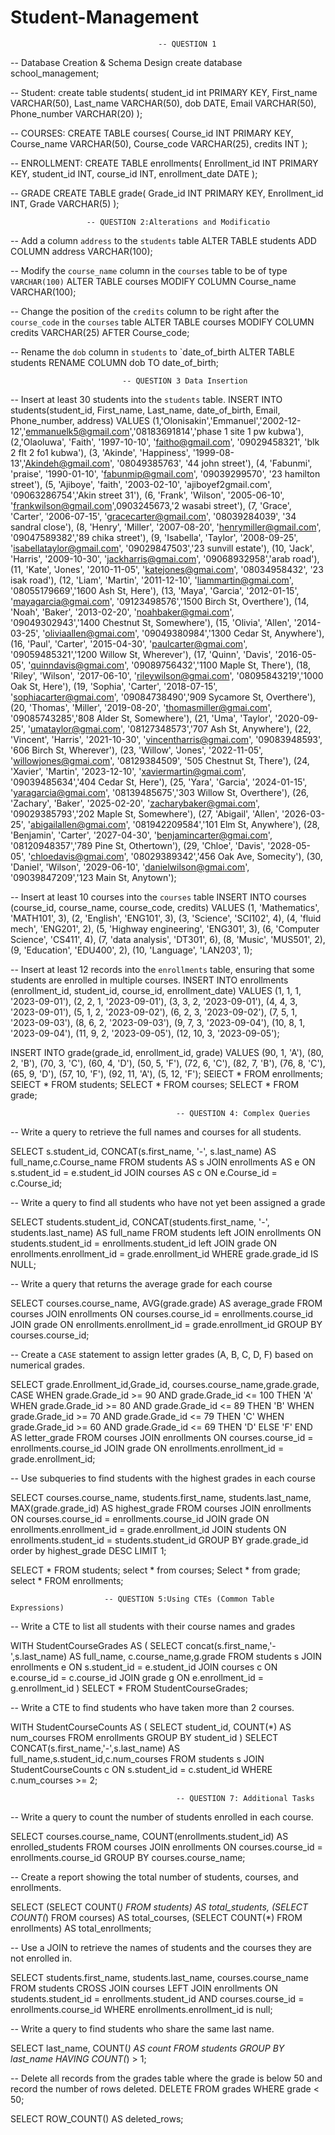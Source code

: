 # Student-Management
                                     -- QUESTION 1
-- Database Creation & Schema Design
create database school_management;

-- Student:
create table students(
student_id int PRIMARY KEY,
First_name VARCHAR(50),
Last_name VARCHAR(50),
dob DATE,
Email VARCHAR(50),
Phone_number VARCHAR(20)
);

-- COURSES:
CREATE TABLE courses(
Course_id INT PRIMARY KEY,
Course_name VARCHAR(50),
Course_code VARCHAR(25),
credits INT
);

-- ENROLLMENT:
CREATE TABLE enrollments(
Enrollment_id INT PRIMARY KEY,
student_id INT,
course_id INT,
enrollment_date DATE
);

-- GRADE
CREATE TABLE grade(
Grade_id INT PRIMARY KEY,
Enrollment_id INT,
Grade VARCHAR(5)
);

                     -- QUESTION 2:Alterations and Modificatio
-- Add a column `address` to the `students` table
ALTER TABLE students ADD COLUMN address VARCHAR(100);

-- Modify the `course_name` column in the `courses` table to be of type `VARCHAR(100)`
 ALTER TABLE courses MODIFY COLUMN Course_name VARCHAR(100);
 
 -- Change the position of the `credits` column to be right after the `course_code` in the `courses` table
 ALTER TABLE courses MODIFY COLUMN credits VARCHAR(25) AFTER Course_code;
 
 -- Rename the `dob` column in `students` to `date_of_birth
 ALTER TABLE students RENAME COLUMN dob TO date_of_birth;
 
 
                             -- QUESTION 3 Data Insertion
-- Insert at least 30 students into the `students` table.
INSERT INTO students(student_id, First_name, Last_name, date_of_birth, Email, Phone_number, address) VALUES
(1,'Olonisakin','Emmanuel','2002-12-12','emmanuelk5@gmail.com','08183691814','phase 1 site 1 pw kubwa'),
(2,'Olaoluwa', 'Faith', '1997-10-10', 'faitho@gmail.com', '09029458321', 'blk 2 flt 2 fo1 kubwa'),
(3, 'Akinde', 'Happiness', '1999-08-13','Akindeh@gmail.com', '08049385763', '44 john street'),
(4, 'Fabunmi', 'praise', '1990-01-10', 'fabunmip@gmail.com', '09039299570', '23 hamilton street'),
(5, 'Ajiboye', 'faith', '2003-02-10', 'ajiboyef2gmail.com', '09063286754','Akin street 31'),
(6, 'Frank', 'Wilson', '2005-06-10', 'frankwilson@gmail.com',0903245673,'2 wasabi street'),
(7, 'Grace', 'Carter', '2006-07-15', 'gracecarter@gmail.com', '08039284039', '34 sandral close'),
(8, 'Henry', 'Miller', '2007-08-20', 'henrymiller@gmail.com', '09047589382','89 chika street'),
(9, 'Isabella', 'Taylor', '2008-09-25', 'isabellataylor@gmail.com', '09029847503','23 sunvill estate'),
(10, 'Jack', 'Harris', '2009-10-30', 'jackharris@gmai.com', '09068932958','arab road'),
(11, 'Kate', 'Jones', '2010-11-05', 'katejones@gmai.com', '08034958432', '23 isak road'),
(12, 'Liam', 'Martin', '2011-12-10', 'liammartin@gmai.com', '08055179669','1600 Ash St, Here'),
(13, 'Maya', 'Garcia', '2012-01-15', 'mayagarcia@gmai.com', '09123498576','1500 Birch St, Overthere'),
(14, 'Noah', 'Baker', '2013-02-20', 'noahbaker@gmai.com', '09049302943','1400 Chestnut St, Somewhere'),
(15, 'Olivia', 'Allen', '2014-03-25', 'oliviaallen@gmai.com', '09049380984','1300 Cedar St, Anywhere'),
(16, 'Paul', 'Carter', '2015-04-30', 'paulcarter@gmai.com', '09059485321','1200 Willow St, Wherever'),
(17, 'Quinn', 'Davis', '2016-05-05', 'quinndavis@gmai.com', '09089756432','1100 Maple St, There'),
(18, 'Riley', 'Wilson', '2017-06-10', 'rileywilson@gmai.com', '08095843219','1000 Oak St, Here'),
(19, 'Sophia', 'Carter', '2018-07-15', 'sophiacarter@gmai.com', '09084738490','909 Sycamore St, Overthere'),
(20, 'Thomas', 'Miller', '2019-08-20', 'thomasmiller@gmai.com', '09085743285','808 Alder St, Somewhere'),
(21, 'Uma', 'Taylor', '2020-09-25', 'umataylor@gmai.com', '08127348573','707 Ash St, Anywhere'),
(22, 'Vincent', 'Harris', '2021-10-30', 'vincentharris@gmai.com', '09083948593', '606 Birch St, Wherever'),
(23, 'Willow', 'Jones', '2022-11-05', 'willowjones@gmai.com', '08129384509', '505 Chestnut St, There'),
(24, 'Xavier', 'Martin', '2023-12-10', 'xaviermartin@gmai.com', '09039485634','404 Cedar St, Here'),
(25, 'Yara', 'Garcia', '2024-01-15', 'yaragarcia@gmai.com', '08139485675','303 Willow St, Overthere'),
(26, 'Zachary', 'Baker', '2025-02-20', 'zacharybaker@gmai.com', '09029385793','202 Maple St, Somewhere'),
(27, 'Abigail', 'Allen', '2026-03-25', 'abigailallen@gmai.com', '081942209584','101 Elm St, Anywhere'),
(28, 'Benjamin', 'Carter', '2027-04-30', 'benjamincarter@gmai.com', '08120948357','789 Pine St, Othertown'),
(29, 'Chloe', 'Davis', '2028-05-05', 'chloedavis@gmai.com', '08029389342','456 Oak Ave, Somecity'),
(30, 'Daniel', 'Wilson', '2029-06-10', 'danielwilson@gmai.com', '09039847209','123 Main St, Anytown');

-- Insert at least 10 courses into the `courses` table
INSERT INTO courses (course_id, course_name, course_code, credits) VALUES
(1, 'Mathematics', 'MATH101', 3),
(2, 'English', 'ENG101', 3),
(3, 'Science', 'SCI102', 4),
(4, 'fluid mech', 'ENG201', 2),
(5, 'Highway engineering', 'ENG301', 3),
(6, 'Computer Science', 'CS411', 4),
(7, 'data analysis', 'DT301', 6),
(8, 'Music', 'MUS501', 2),
(9, 'Education', 'EDU400', 2),
(10, 'Language', 'LAN203', 1);

-- Insert at least 12 records into the `enrollments` table, ensuring that some students are enrolled in multiple courses.
INSERT INTO enrollments (enrollment_id, student_id, course_id, enrollment_date)
VALUES
  (1, 1, 1, '2023-09-01'),
  (2, 2, 1, '2023-09-01'),
  (3, 3, 2, '2023-09-01'),
  (4, 4, 3, '2023-09-01'),
  (5, 1, 2, '2023-09-02'),
  (6, 2, 3, '2023-09-02'),
  (7, 5, 1, '2023-09-03'),
  (8, 6, 2, '2023-09-03'),
  (9, 7, 3, '2023-09-04'),
  (10, 8, 1, '2023-09-04'),
  (11, 9, 2, '2023-09-05'),
  (12, 10, 3, '2023-09-05');

INSERT INTO grade(grade_id, enrollment_id, grade) VALUES
(90, 1, 'A'),
(80, 2, 'B'),
(70, 3, 'C'),
(60, 4, 'D'),
(50, 5, 'F'),
(72, 6, 'C'),
(82, 7, 'B'),
(76, 8, 'C'),
(65, 9, 'D'),
(57, 10, 'F'),
(92, 11, 'A'),
(5, 12, 'F');
SElECT * FROM enrollments;
SElECT * FROM students;
SELECT * FROM courses;
SELECT * FROM grade;

                                         -- QUESTION 4: Complex Queries
-- Write a query to retrieve the full names and courses for all students.

SELECT s.student_id, CONCAT(s.first_name, '-', s.last_name) AS full_name,c.Course_name
FROM students AS s
JOIN enrollments AS e
ON s.student_id = e.student_id
JOIN courses AS c
ON e.Course_id = c.Course_id;

-- Write a query to find all students who have not yet been assigned a grade

SELECT students.student_id, CONCAT(students.first_name, '-', students.last_name) AS full_name
FROM students
left JOIN enrollments 
ON students.student_id = enrollments.student_id
left JOIN grade
 ON enrollments.enrollment_id = grade.enrollment_id
WHERE grade.grade_id IS NULL;

--  Write a query that returns the average grade for each course

SELECT courses.course_name, AVG(grade.grade) AS average_grade
FROM courses
JOIN enrollments ON courses.course_id = enrollments.course_id
JOIN grade ON enrollments.enrollment_id = grade.enrollment_id
GROUP BY courses.course_id;


-- Create a `CASE` statement to assign letter grades (A, B, C, D, F) based on numerical grades.

SELECT grade.Enrollment_id,Grade_id, courses.course_name,grade.grade,
  CASE
    WHEN grade.Grade_id >= 90 AND grade.Grade_id <= 100 THEN 'A'
    WHEN grade.Grade_id >= 80 AND grade.Grade_id <= 89 THEN 'B'
    WHEN grade.Grade_id >= 70 AND grade.Grade_id <= 79 THEN 'C'
    WHEN grade.Grade_id >= 60 AND grade.Grade_id <= 69 THEN 'D'
    ELSE 'F'
  END AS letter_grade
FROM courses
JOIN enrollments 
ON courses.course_id = enrollments.course_id
JOIN grade 
ON enrollments.enrollment_id = grade.enrollment_id;

-- Use subqueries to find students with the highest grades in each course

SELECT courses.course_name, students.first_name, students.last_name, MAX(grade.grade_id) AS highest_grade
FROM courses
JOIN enrollments 
ON courses.course_id = enrollments.course_id
JOIN grade
 ON enrollments.enrollment_id = grade.enrollment_id
JOIN students
 ON enrollments.student_id = students.student_id
GROUP BY grade.grade_id
order by highest_grade DESC
LIMIT 1;

SELECT * FROM students;
select * from courses;
Select * from grade;
select * FROM enrollments;

                         -- QUESTION 5:Using CTEs (Common Table Expressions)
-- Write a CTE to list all students with their course names and grades

WITH StudentCourseGrades AS (
  SELECT concat(s.first_name,'-',s.last_name) AS full_name, c.course_name,g.grade
  FROM students s
  JOIN enrollments e 
  ON s.student_id = e.student_id
  JOIN courses c
  ON e.course_id = c.course_id
  JOIN grade g 
  ON e.enrollment_id = g.enrollment_id
)
SELECT * FROM StudentCourseGrades;


-- Write a CTE to find students who have taken more than 2 courses.

WITH StudentCourseCounts AS (
  SELECT student_id, COUNT(*) AS num_courses
  FROM enrollments
  GROUP BY student_id
)
SELECT CONCAT(s.first_name,'-',s.last_name) AS full_name,s.student_id,c.num_courses
FROM students s
JOIN StudentCourseCounts c
ON s.student_id = c.student_id
WHERE c.num_courses >= 2;

                                         -- QUESTION 7: Additional Tasks

-- Write a query to count the number of students enrolled in each course.

SELECT courses.course_name, COUNT(enrollments.student_id) AS enrolled_students
FROM courses
JOIN enrollments ON courses.course_id = enrollments.course_id
GROUP BY courses.course_name;

-- Create a report showing the total number of students, courses, and enrollments.

SELECT
  (SELECT COUNT(*) FROM students) AS total_students,
  (SELECT COUNT(*) FROM courses) AS total_courses,
  (SELECT COUNT(*) FROM enrollments) AS total_enrollments;
  
-- Use a JOIN to retrieve the names of students and the courses they are not enrolled in.

SELECT students.first_name, students.last_name, courses.course_name
FROM students
CROSS JOIN courses
LEFT JOIN enrollments ON students.student_id = enrollments.student_id
  AND courses.course_id = enrollments.course_id
WHERE enrollments.enrollment_id is null;

-- Write a query to find students who share the same last name.

SELECT last_name, COUNT(*) AS count
FROM students
GROUP BY last_name
HAVING COUNT(*) > 1;

-- Delete all records from the grades table where the grade is below 50 and record the number of rows deleted.
DELETE FROM grades
WHERE grade < 50;

SELECT ROW_COUNT() AS deleted_rows;

